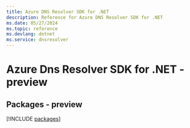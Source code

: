 ```yaml
---
title: Azure DNS Resolver SDK for .NET
description: Reference for Azure DNS Resolver SDK for .NET
ms.date: 05/27/2024
ms.topic: reference
ms.devlang: dotnet
ms.service: dnsresolver
---
```

# Azure Dns Resolver SDK for .NET - preview
## Packages - preview
[!INCLUDE [packages](dns-resolver-index.md)]